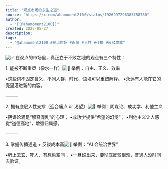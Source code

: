 ```yaml
---
title: "观点市场的永生之道"
source: "https://x.com/ahamoment2100/status/1926997296383758730"
author:
  - "[[@ahamoment2100]]"
created: 2025-05-27
description:
tags:
  - "@ahamoment2100 #观点市场 #永恒 #人性 #传播 #反驳成本"
---
```

![✅](https://abs-0.twimg.com/emoji/v2/svg/2705.svg "White heavy check mark") 在观点的市场里，真正立于不败之地的观点有三个特性：  
  
1\. 能被不断重塑（像水一样）![📌](https://abs-0.twimg.com/emoji/v2/svg/1f4cc.svg "Pushpin") 举例：自由、正义、效率  
  
•这些词不固定含义，不同人群、时代、语境可以重塑解释。 •永远有人能在它的壳里灌进新的内容。  
  
⸻  
  
2\. 拥有底层人性支撑（迎合痛点 or 渴望）![📌](https://abs-0.twimg.com/emoji/v2/svg/1f4cc.svg "Pushpin") 举例：阴谋论、成功学、利他主义  
  
•阴谋论满足“解释混乱”的心理； •成功学提供“希望的幻觉”； •利他主义让人感觉“道德高地”，增强归属感。  
  
⸻  
  
3\. 掌握传播通道 + 反驳成本高![📌](https://abs-0.twimg.com/emoji/v2/svg/1f4cc.svg "Pushpin") 举例：“AI 会统治世界”  
  
•听上去玄、吓人、有想象空间； •一旦说出来，要彻底反驳很难，普通人没时间去验证。